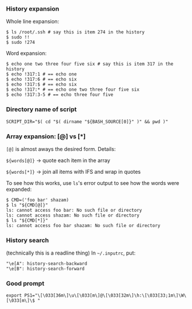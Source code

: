 ### History expansion

Whole line expansion:

    $ ls /root/.ssh # say this is item 274 in the history
    $ sudo !!
    $ sudo !274

Word expansion:

    $ echo one two three four five six # say this is item 317 in the history
    $ echo !317:1 # == echo one
    $ echo !317:6 # == echo six
    $ echo !317:$ # == echo six
    $ echo !317:* # == echo one two three four five six
    $ echo !317:3-5 # == echo three four five

### Directory name of script

    SCRIPT_DIR="$( cd "$( dirname "${BASH_SOURCE[0]}" )" && pwd )"

### Array expansion: [@] vs [*]

`[@]` is almost aways the desired form. Details:

`${words[@]}` -> quote each item in the array

`${words[*]}` -> join all items with IFS and wrap in quotes

To see how this works, use `ls`'s error output to see how the words were expanded:

    $ CMD=('foo bar' shazam)
    $ ls "${CMD[@]}"
    ls: cannot access foo bar: No such file or directory
    ls: cannot access shazam: No such file or directory
    $ ls "${CMD[*]}"
    ls: cannot access foo bar shazam: No such file or directory

### History search

(technically this is a readline thing) In `~/.inputrc`, put:

    "\e[A": history-search-backward
    "\e[B": history-search-forward

### Good prompt

    export PS1="\[\033[36m\]\u\[\033[m\]@\[\033[32m\]\h:\[\033[33;1m\]\W\[\033[m\]\$ "
